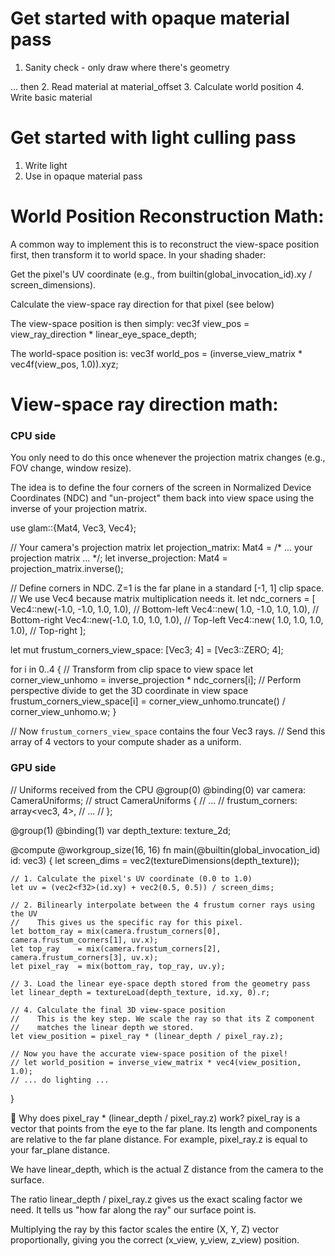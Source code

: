 # Get started with opaque material pass 

1. Sanity check - only draw where there's geometry

... then
2. Read material at material_offset
3. Calculate world position
4. Write basic material

# Get started with light culling pass

1. Write light
2. Use in opaque material pass




# World Position Reconstruction Math: 

A common way to implement this is to reconstruct the view-space position first, then transform it to world space. In your shading shader:

Get the pixel's UV coordinate (e.g., from builtin(global_invocation_id).xy / screen_dimensions).

Calculate the view-space ray direction for that pixel (see below)

The view-space position is then simply: vec3f view_pos = view_ray_direction * linear_eye_space_depth;

The world-space position is: vec3f world_pos = (inverse_view_matrix * vec4f(view_pos, 1.0)).xyz;

# View-space ray direction math:

### CPU side
You only need to do this once whenever the projection matrix changes (e.g., FOV change, window resize).

The idea is to define the four corners of the screen in Normalized Device Coordinates (NDC) and "un-project" them back into view space using the inverse of your projection matrix.

use glam::{Mat4, Vec3, Vec4};

// Your camera's projection matrix
let projection_matrix: Mat4 = /* ... your projection matrix ... */;
let inverse_projection: Mat4 = projection_matrix.inverse();

// Define corners in NDC. Z=1 is the far plane in a standard [-1, 1] clip space.
// We use Vec4 because matrix multiplication needs it.
let ndc_corners = [
    Vec4::new(-1.0, -1.0, 1.0, 1.0), // Bottom-left
    Vec4::new( 1.0, -1.0, 1.0, 1.0), // Bottom-right
    Vec4::new(-1.0,  1.0, 1.0, 1.0), // Top-left
    Vec4::new( 1.0,  1.0, 1.0, 1.0), // Top-right
];

let mut frustum_corners_view_space: [Vec3; 4] = [Vec3::ZERO; 4];

for i in 0..4 {
    // Transform from clip space to view space
    let corner_view_unhomo = inverse_projection * ndc_corners[i];
    // Perform perspective divide to get the 3D coordinate in view space
    frustum_corners_view_space[i] = corner_view_unhomo.truncate() / corner_view_unhomo.w;
}

// Now `frustum_corners_view_space` contains the four Vec3 rays.
// Send this array of 4 vectors to your compute shader as a uniform.

### GPU side
// Uniforms received from the CPU
@group(0) @binding(0) var<uniform> camera: CameraUniforms;
// struct CameraUniforms {
//   ...
//   frustum_corners: array<vec3<f32>, 4>,
//   ...
// };

@group(1) @binding(1) var depth_texture: texture_2d<f32>;

@compute @workgroup_size(16, 16)
fn main(@builtin(global_invocation_id) id: vec3<u32>) {
    let screen_dims = vec2<f32>(textureDimensions(depth_texture));
    
    // 1. Calculate the pixel's UV coordinate (0.0 to 1.0)
    let uv = (vec2<f32>(id.xy) + vec2(0.5, 0.5)) / screen_dims;

    // 2. Bilinearly interpolate between the 4 frustum corner rays using the UV
    //    This gives us the specific ray for this pixel.
    let bottom_ray = mix(camera.frustum_corners[0], camera.frustum_corners[1], uv.x);
    let top_ray    = mix(camera.frustum_corners[2], camera.frustum_corners[3], uv.x);
    let pixel_ray  = mix(bottom_ray, top_ray, uv.y);

    // 3. Load the linear eye-space depth stored from the geometry pass
    let linear_depth = textureLoad(depth_texture, id.xy, 0).r;

    // 4. Calculate the final 3D view-space position
    //    This is the key step. We scale the ray so that its Z component
    //    matches the linear depth we stored.
    let view_position = pixel_ray * (linear_depth / pixel_ray.z);

    // Now you have the accurate view-space position of the pixel!
    // let world_position = inverse_view_matrix * vec4(view_position, 1.0);
    // ... do lighting ...
}

🤔 Why does pixel_ray * (linear_depth / pixel_ray.z) work?
pixel_ray is a vector that points from the eye to the far plane. Its length and components are relative to the far plane distance. For example, pixel_ray.z is equal to your far_plane distance.

We have linear_depth, which is the actual Z distance from the camera to the surface.

The ratio linear_depth / pixel_ray.z gives us the exact scaling factor we need. It tells us "how far along the ray" our surface point is.

Multiplying the ray by this factor scales the entire (X, Y, Z) vector proportionally, giving you the correct (x_view, y_view, z_view) position.